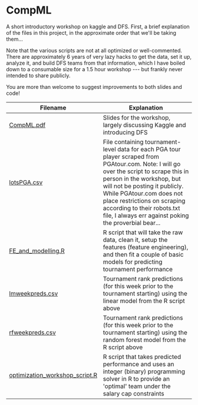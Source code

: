 # CompML
A short introductory workshop on kaggle and DFS. First, a brief explanation of the files in this project, in the approximate order that we'll be taking them...

Note that the various scripts are not at all optimized or well-commented. There are approximately 6 years of very lazy hacks to get the data, set it up, analyze it, and build DFS teams from that information, which I have boiled down to a consumable size for a 1.5 hour workshop --- but frankly never intended to share publicly. 

You are more than welcome to suggest improvements to both slides and code!


|Filename |Explanation |
|-------|-------|
|[CompML.pdf](CompML.pdf)  | Slides for the workshop, largely discussing Kaggle and introducing DFS |
|[lotsPGA.csv](lotsPGA.csv)| File containing tournament-level data for each PGA tour player scraped from PGAtour.com. Note: I will go over the script to scrape this in person in the workshop, but will not be posting it publicly. While PGAtour.com does not place restrictions on scraping according to their robots.txt file, I always err against poking the proverbial bear... |
|[FE_and_modelling.R](FE_and_modelling.R)| R script that will take the raw data, clean it, setup the features (feature engineering), and then fit a couple of basic models for predicting tournament performance |
|[lmweekpreds.csv](lmweekpreds.csv)| Tournament rank predictions (for this week prior to the tournament starting) using the linear model from the R script above |
|[rfweekpreds.csv](lmweekpreds.csv)| Tournament rank predictions (for this week prior to the tournament starting) using the random forest model from the R script above |
|[optimization_workshop_script.R](optimization_workshop_script.R)| R script that takes predicted performance and uses an integer (binary) programming solver in R to provide an 'optimal' team under the salary cap constraints|
